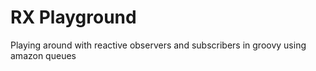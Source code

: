 # RX Playground

Playing around with reactive observers and subscribers in groovy using amazon queues
